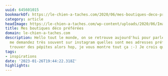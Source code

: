 ```yaml
---
uuid: 645601015
bookmarkOf: https://le-chien-a-taches.com/2020/06/mes-boutiques-deco-preferees/
category: article
headImage: https://le-chien-a-taches.com/wp-content/uploads/2020/06/ImageUne-ShopDeco.jpg
title: Mes boutiques déco préférées
domain: le-chien-a-taches.com
description: Hello tout le monde, on se retrouve aujourd'hui pour parler déco ! Vous
  me demandez très souvent sur instagram quelles sont mes adresses préférées pour
  trouver des pépites alors hop, je vous montre tout ça :-) Je crois qu'à chaque [...]
tags:
- inspirations
date: '2023-01-26T19:44:22.318Z'
highlights: 
---
```



